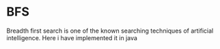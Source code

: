 # BFS
Breadth first search is one of the known searching techniques of artificial intelligence.
Here i have implemented it in java
